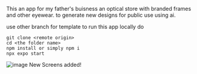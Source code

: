This an app for my father's buisness an optical store with branded frames and other eyewear.
to generate new designs for public use using ai.

use other branch for template
to run this app locally do
```
git clone <remote origin>
cd <the folder name>
npm install or simply npm i
npx expo start
```
![image](https://github.com/kartiksaxena532/RNStarter-with-Tailwind/assets/92146206/a8b078a9-2666-4f74-b531-e25fbe44293b)
New Screens added!
